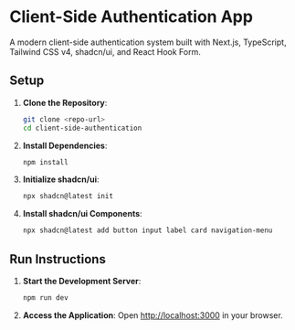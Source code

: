 # Client-Side Authentication App

A modern client-side authentication system built with Next.js, TypeScript, Tailwind CSS v4, shadcn/ui, and React Hook Form.

## Setup
1. **Clone the Repository**:
   ```bash
   git clone <repo-url>
   cd client-side-authentication
   ```

2. **Install Dependencies**:
   ```bash
   npm install
   ```

3. **Initialize shadcn/ui**:
   ```bash
   npx shadcn@latest init
   ```

4. **Install shadcn/ui Components**:
   ```bash
   npx shadcn@latest add button input label card navigation-menu
   ```

## Run Instructions
1. **Start the Development Server**:
   ```bash
   npm run dev
   ```

2. **Access the Application**:
   Open [http://localhost:3000](http://localhost:3000) in your browser.

